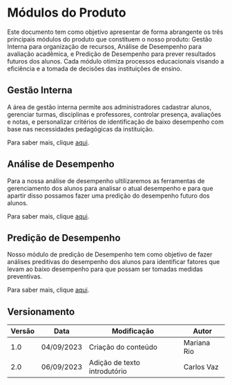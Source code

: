 # Módulos do Produto

Este documento tem como objetivo apresentar de forma abrangente os três principais módulos do produto que constituem o nosso produto: Gestão Interna para organização de recursos, Análise de Desempenho para avaliação acadêmica, e Predição de Desempenho para prever resultados futuros dos alunos. Cada módulo otimiza processos educacionais visando a eficiência e a tomada de decisões das instituições de ensino.

## Gestão Interna

A área de gestão interna permite aos administradores cadastrar alunos, gerenciar turmas, disciplinas e professores, controlar presença, avaliações e notas, e personalizar critérios de identificação de baixo desempenho com base nas necessidades pedagógicas da instituição.

Para saber mais, clique [aqui](/concepcao/gestao-interna.md).

## Análise de Desempenho

Para a nossa análise de desempenho ultilizaremos as ferramentas de gerenciamento dos alunos para analisar o atual desempenho e para que apartir disso possamos fazer uma predição do desempenho futuro dos alunos.

Para saber mais, clique [aqui](/concepcao/analise-desempenho.md).

## Predição de Desempenho

Nosso módulo de predição de Desempenho tem como objetivo de fazer análises preditivas do desempenho dos alunos para identificar fatores que levam ao baixo desempenho para que possam ser tomadas medidas preventivas.

Para saber mais, clique [aqui](/concepcao/predicao-desempenho.md).

## Versionamento


| Versão | Data       | Modificação                       | Autor        |
| ------ | ---------- | --------------------------------- | ------------ |
| 1.0    | 04/09/2023 | Criação do conteúdo               | Mariana Rio  |
| 2.0    | 06/09/2023 | Adição de texto introdutório      | Carlos Vaz   |
